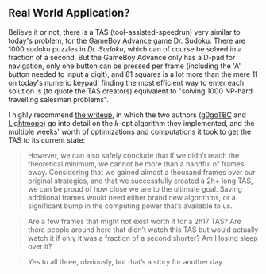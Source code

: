 ## Real World Application?

Believe it or not, there is a TAS (tool-assisted-speedrun) very similar to today's problem, for the [GameBoy Advance](https://en.wikipedia.org/wiki/Game_Boy_Advance) game [Dr. Sudoku](https://retroachievements.org/game/7767).  There are 1000 sudoku puzzles in *Dr. Sudoku*, which can of course be solved in a fraction of a second.  But the GameBoy Advance only has a D-pad for navigation, only one button can be pressed per frame (including the 'A' button needed to input a digit), and 81 squares is a lot more than the mere 11 on today's numeric keypad; finding the most efficient way to enter each solution is (to quote the TAS creators) equivalent to "solving 1000 NP-hard travelling salesman problems".

I highly recommend [the writeup](https://tasvideos.org/8015S), in which the two authors ([g0goTBC](https://tasvideos.org/Users/Profile/g0goTBC) and [Lightmopp](https://tasvideos.org/Users/Profile/Lightmopp)) go into detail on the *k*-opt algorithm they implemented, and the multiple weeks' worth of optimizations and computations it took to get the TAS to its current state:

> However, we can also safely conclude that if we didn’t reach the theoretical minimum, we cannot be more than a handful of frames away. Considering that we gained almost a thousand frames over our original strategies, and that we successfully created a 2h+ long TAS, we can be proud of how close we are to the ultimate goal. Saving additional frames would need either brand new algorithms, or a significant bump in the computing power that’s available to us.

> Are a few frames that might not exist worth it for a 2h17 TAS? Are there people around here that didn’t watch this TAS but would actually watch it if only it was a fraction of a second shorter? Am I losing sleep over it?

> Yes to all three, obviously, but that’s a story for another day.